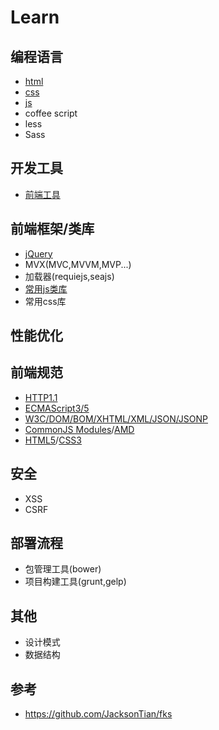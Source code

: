 # Learn
## 编程语言
* [html](html)
* [css](css)
* [js](js)
* coffee script
* less
* Sass

## 开发工具
* [前端工具](front-end-tool.md)

## 前端框架/类库
* [jQuery](js/jquery/jquery-outline.md)
* MVX(MVC,MVVM,MVP...)
* 加载器(requiejs,seajs)
* [常用js类库](js/js-plugins.md)
* 常用css库

## 性能优化

## 前端规范
* [HTTP1.1](http://www.w3.org/Protocols/rfc2616/rfc2616.html)
* [ECMAScript3/5](http://www.ecma-international.org/publications/standards/Ecma-262.htm)
* [W3C/DOM/BOM/XHTML/XML/JSON/JSONP](http://www.w3.org/TR/)
* [CommonJS Modules](http://wiki.commonjs.org/wiki/Modules/1.0)/[AMD](https://github.com/amdjs/amdjs-api/wiki/AMD)
* [HTML5](http://www.w3.org/html/wg/drafts/html/master/)/[CSS3](http://www.w3.org/Style/CSS/specs.en.html)


## 安全
* XSS
* CSRF

## 部署流程
* 包管理工具(bower)
* 项目构建工具(grunt,gelp)

## 其他
* 设计模式
* 数据结构

## 参考
* https://github.com/JacksonTian/fks



